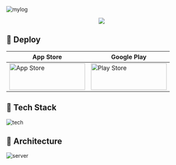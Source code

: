 ![mylog](https://github.com/InKyoJeong/TIL/assets/48676844/775106fb-c9e7-4514-9722-89df7414dd1f)

<p align="center">
  <img src="https://img.shields.io/badge/release-v1.3.0-%23C63B64?style=flat" /> 
</p>

## 📌 Deploy

| App Store                                                                                                                                                                                                                              | Google Play                                                                                                                                                                                                                                               |
| -------------------------------------------------------------------------------------------------------------------------------------------------------------------------------------------------------------------------------------- | --------------------------------------------------------------------------------------------------------------------------------------------------------------------------------------------------------------------------------------------------------- |
| <a href="https://apps.apple.com/kr/app/id6449976767"><img alt="App Store" src="https://github-production-user-asset-6210df.s3.amazonaws.com/48676844/244942281-f73d38a6-7983-4d33-ae27-c48fa43cb076.png" height="70" width="200"/></a> | <a href="https://play.google.com/store/apps/details?id=com.ingg.mylog"><img alt="Play Store" src="https://github-production-user-asset-6210df.s3.amazonaws.com/48676844/244944937-a25936c3-223a-44a2-90c2-943a30513bbb.png" height="70" width="200"/></a> |

## 📌 Tech Stack

![tech](https://github-production-user-asset-6210df.s3.amazonaws.com/48676844/244952901-8cf01009-788a-4feb-9b8e-0ec3c1a37b45.png?X-Amz-Algorithm=AWS4-HMAC-SHA256&X-Amz-Credential=AKIAIWNJYAX4CSVEH53A%2F20230611%2Fus-east-1%2Fs3%2Faws4_request&X-Amz-Date=20230611T164514Z&X-Amz-Expires=300&X-Amz-Signature=ea6a36eb0cb1cfad525271de693b89ab51966723134c83beb0ff350a23cac67c&X-Amz-SignedHeaders=host&actor_id=48676844&key_id=0&repo_id=607555602)

## 📌 Architecture

![server](https://github-production-user-asset-6210df.s3.amazonaws.com/48676844/244952924-d7e600f6-3559-4d73-a2f2-c99eb39615ba.png?X-Amz-Algorithm=AWS4-HMAC-SHA256&X-Amz-Credential=AKIAIWNJYAX4CSVEH53A%2F20230611%2Fus-east-1%2Fs3%2Faws4_request&X-Amz-Date=20230611T164536Z&X-Amz-Expires=300&X-Amz-Signature=322f7bd99bdf41bbad13daf7959316d56b154abec872981502672ea9e32e4146&X-Amz-SignedHeaders=host&actor_id=48676844&key_id=0&repo_id=607555602)
